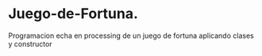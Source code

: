 # Juego-de-Fortuna.
Programacion echa en processing de un juego de fortuna aplicando clases y constructor
